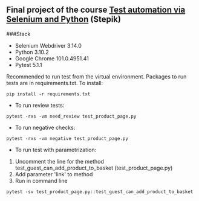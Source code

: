 ## Final project of the course [Test automation via Selenium and Python](https://stepik.org/course/575) (Stepik)
###Stack
- Selenium Webdriver 3.14.0
- Python 3.10.2
- Google Chrome 101.0.4951.41
- Pytest 5.1.1 

Recommended to run test from the virtual environment. Packages to run tests are in requirements.txt. To install:
```
pip install -r requirements.txt
```

- To run review tests:
```
pytest -rxs -vm need_review test_product_page.py
```
- To run negative checks:
```
pytest -rxs -vm negative test_product_page.py
```
- To run test with parametrization:
1. Uncomment the line for the method test_guest_can_add_product_to_basket (test_product_page.py)
2. Add parameter 'link' to method
3. Run in command line
```
pytest -sv test_product_page.py::test_guest_can_add_product_to_basket
```
